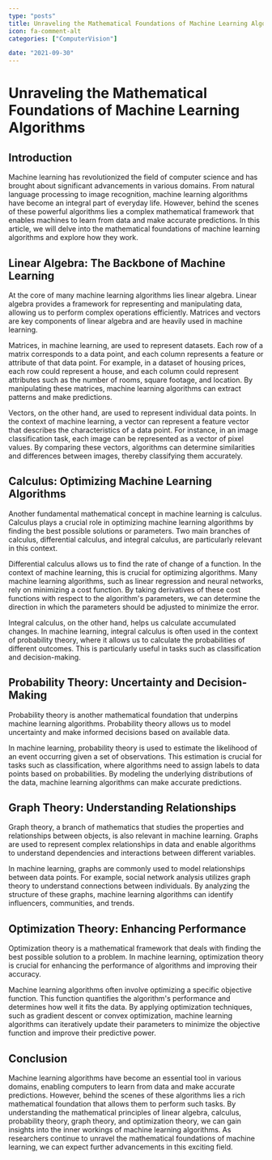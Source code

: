 ```yaml
---
type: "posts"
title: Unraveling the Mathematical Foundations of Machine Learning Algorithms
icon: fa-comment-alt
categories: ["ComputerVision"]

date: "2021-09-30"
---
```




# Unraveling the Mathematical Foundations of Machine Learning Algorithms

## Introduction

Machine learning has revolutionized the field of computer science and has brought about significant advancements in various domains. From natural language processing to image recognition, machine learning algorithms have become an integral part of everyday life. However, behind the scenes of these powerful algorithms lies a complex mathematical framework that enables machines to learn from data and make accurate predictions. In this article, we will delve into the mathematical foundations of machine learning algorithms and explore how they work.

## Linear Algebra: The Backbone of Machine Learning

At the core of many machine learning algorithms lies linear algebra. Linear algebra provides a framework for representing and manipulating data, allowing us to perform complex operations efficiently. Matrices and vectors are key components of linear algebra and are heavily used in machine learning.

Matrices, in machine learning, are used to represent datasets. Each row of a matrix corresponds to a data point, and each column represents a feature or attribute of that data point. For example, in a dataset of housing prices, each row could represent a house, and each column could represent attributes such as the number of rooms, square footage, and location. By manipulating these matrices, machine learning algorithms can extract patterns and make predictions.

Vectors, on the other hand, are used to represent individual data points. In the context of machine learning, a vector can represent a feature vector that describes the characteristics of a data point. For instance, in an image classification task, each image can be represented as a vector of pixel values. By comparing these vectors, algorithms can determine similarities and differences between images, thereby classifying them accurately.

## Calculus: Optimizing Machine Learning Algorithms

Another fundamental mathematical concept in machine learning is calculus. Calculus plays a crucial role in optimizing machine learning algorithms by finding the best possible solutions or parameters. Two main branches of calculus, differential calculus, and integral calculus, are particularly relevant in this context.

Differential calculus allows us to find the rate of change of a function. In the context of machine learning, this is crucial for optimizing algorithms. Many machine learning algorithms, such as linear regression and neural networks, rely on minimizing a cost function. By taking derivatives of these cost functions with respect to the algorithm's parameters, we can determine the direction in which the parameters should be adjusted to minimize the error.

Integral calculus, on the other hand, helps us calculate accumulated changes. In machine learning, integral calculus is often used in the context of probability theory, where it allows us to calculate the probabilities of different outcomes. This is particularly useful in tasks such as classification and decision-making.

## Probability Theory: Uncertainty and Decision-Making

Probability theory is another mathematical foundation that underpins machine learning algorithms. Probability theory allows us to model uncertainty and make informed decisions based on available data.

In machine learning, probability theory is used to estimate the likelihood of an event occurring given a set of observations. This estimation is crucial for tasks such as classification, where algorithms need to assign labels to data points based on probabilities. By modeling the underlying distributions of the data, machine learning algorithms can make accurate predictions.

## Graph Theory: Understanding Relationships

Graph theory, a branch of mathematics that studies the properties and relationships between objects, is also relevant in machine learning. Graphs are used to represent complex relationships in data and enable algorithms to understand dependencies and interactions between different variables.

In machine learning, graphs are commonly used to model relationships between data points. For example, social network analysis utilizes graph theory to understand connections between individuals. By analyzing the structure of these graphs, machine learning algorithms can identify influencers, communities, and trends.

## Optimization Theory: Enhancing Performance

Optimization theory is a mathematical framework that deals with finding the best possible solution to a problem. In machine learning, optimization theory is crucial for enhancing the performance of algorithms and improving their accuracy.

Machine learning algorithms often involve optimizing a specific objective function. This function quantifies the algorithm's performance and determines how well it fits the data. By applying optimization techniques, such as gradient descent or convex optimization, machine learning algorithms can iteratively update their parameters to minimize the objective function and improve their predictive power.

## Conclusion

Machine learning algorithms have become an essential tool in various domains, enabling computers to learn from data and make accurate predictions. However, behind the scenes of these algorithms lies a rich mathematical foundation that allows them to perform such tasks. By understanding the mathematical principles of linear algebra, calculus, probability theory, graph theory, and optimization theory, we can gain insights into the inner workings of machine learning algorithms. As researchers continue to unravel the mathematical foundations of machine learning, we can expect further advancements in this exciting field.